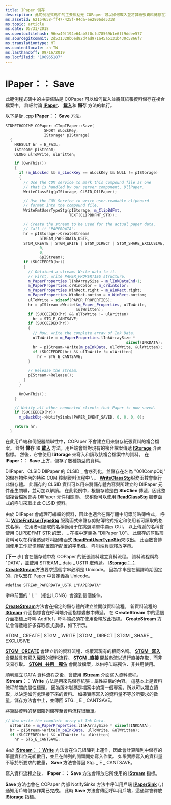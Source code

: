 ```yaml
---
title: IPaper 儲存
description: 此範例程式碼中的主要焦點是 COPaper 可以如何載入並將其紙張資料儲存在複合檔案中。 詳細討論 IPaper、載入和儲存方法的執行。
ms.assetid: 62154658-ff47-425f-94da-ee2806de5318
ms.topic: article
ms.date: 05/31/2018
ms.openlocfilehash: 96ea49f194e64ab3f0cfd78569b1e6ff9ddee577
ms.sourcegitcommit: 2d531328b6ed82d4ad971a45a5131b430c5866f7
ms.translationtype: MT
ms.contentlocale: zh-TW
ms.lasthandoff: 09/16/2019
ms.locfileid: "106965187"
---
```

# <a name="ipapersave"></a>IPaper：： Save

此範例程式碼中的主要焦點是 COPaper 可以如何載入並將其紙張資料儲存在複合檔案中。 詳細討論 [**IPaper**](ipaper-methods.md)、 [**載入**](ipaper--load.md)和 **儲存** 方法的執行。

以下是從 .cpp **IPaper：： Save** 方法。


```C++
STDMETHODIMP COPaper::CImpIPaper::Save(
                 SHORT nLockKey,
                 IStorage* pIStorage)
  {
    HRESULT hr = E_FAIL;
    IStream* pIStream;
    ULONG ulToWrite, ulWritten;

    if (OwnThis())
    {
      if (m_bLocked && m_cLockKey == nLockKey && NULL != pIStorage)
      {
        // Use the COM service to mark this compound file as one 
        // that is handled by our server component, DllPaper.
        WriteClassStg(pIStorage, CLSID_DllPaper);

        // Use the COM Service to write user-readable clipboard 
        // format into the compound file.
        WriteFmtUserTypeStg(pIStorage, m_ClipBdFmt, 
                            TEXT(CLIPBDFMT_STR));

        // Create the stream to be used for the actual paper data.
        // Call it "PAPERDATA".
        hr = pIStorage->CreateStream(
               STREAM_PAPERDATA_USTR,
        STGM_CREATE | STGM_WRITE | STGM_DIRECT | STGM_SHARE_EXCLUSIVE,
               0,
               0,
               &pIStream);
        if (SUCCEEDED(hr))
        {
          // Obtained a stream. Write data to it.
          // First, write PAPER_PROPERTIES structure.
          m_PaperProperties.lInkArraySize = m_lInkDataEnd+1;
          m_PaperProperties.crWinColor = m_crWinColor;
          m_PaperProperties.WinRect.right = m_WinRect.right;
          m_PaperProperties.WinRect.bottom = m_WinRect.bottom;
          ulToWrite = sizeof(PAPER_PROPERTIES);
          hr = pIStream->Write(&m_Paper_Properties, ulToWrite, 
                               &ulWritten);
          if (SUCCEEDED(hr) && ulToWrite != ulWritten)
            hr = STG_E_CANTSAVE;
          if (SUCCEEDED(hr))
          {
            // Now, write the complete array of Ink Data.
            ulToWrite = m_PaperProperties.lInkArraySize * 
                                                     sizeof(INKDATA);
            hr = pIStream->Write(m_paInkData, ulToWrite, &ulWritten);
            if (SUCCEEDED(hr) && ulToWrite != ulWritten)
              hr = STG_E_CANTSAVE;
          }

          // Release the stream.
          pIStream->Release();
        }
      }

      UnOwnThis();
    }

    // Notify all other connected clients that Paper is now saved.
    if (SUCCEEDED(hr))
      m_pBackObj->NotifySinks(PAPER_EVENT_SAVED, 0, 0, 0, 0);

    return hr;
  }
```



在此用戶端和伺服器關聯性中，COPaper 不會建立用來儲存紙張資料的複合檔案。 針對 **儲存** 和 [**載入**](ipaper--load.md) 方法，用戶端會針對現有的複合檔案傳遞 [**IStorage**](/windows/desktop/api/Objidl/nn-objidl-istorage) 介面指標。 然後，它會使用 **IStorage** 來寫入和讀取該複合檔案中的資料。 在 **IPaper：： Save** 上方，儲存了數種類型的資料。

DllPaper、CLSID DllPaper 的 CLSID \_ 會序列化，並儲存在名為 "001CompObj" 的儲存物件內的特殊 COM 控制資料流程中 \\ 。 [**WriteClassStg**](/windows/desktop/api/coml2api/nf-coml2api-writeclassstg)服務函數會執行此儲存體。 此儲存的 CLSID 資料可以用來將儲存體內容與所建立的 DllPaper 元件產生關聯，並可加以解讀。 在此範例中，根儲存體是由 **StoClien** 傳遞，因此整個複合檔案會與 DllPaper 元件相關聯。 您稍後可以使用 [**ReadClassStg**](/windows/desktop/api/coml2api/nf-coml2api-readclassstg) 服務函式的呼叫來取出此 CLSID 資料。

由於 DllPaper 會處理可編輯的資料，因此也適合在儲存體中記錄剪貼簿格式。 呼叫 [**WriteFmtUserTypeStg**](/windows/desktop/api/Ole2/nf-ole2-writefmtusertypestg) 服務函式來儲存剪貼簿格式指定和使用者可讀取的格式名稱。 使用者可讀取的名稱適用于在挑選清單中顯示 GUI。 以上傳遞的名稱會使用 CLIPBDFMT STR 的宏， \_ 在檔中定義為 "DllPaper 1.0"。 此儲存的剪貼簿資料可以在稍後透過呼叫服務函式 [**ReadFmtUserTypeStg**](/windows/desktop/api/Ole2/nf-ole2-readfmtusertypestg)來取出。 此函數會傳回使用工作記憶體配置器所配置的字串值。 呼叫端負責釋放字串。

**[下一** 步] 會在儲存體中為 COPaper 的紙張資料建立資料流程。 資料流程稱為 "DATA"，並使用 STREAM \_ data \_ USTR 宏傳遞。 [**IStorage：： CreateStream**](/windows/desktop/api/Objidl/nf-objidl-istorage-createstream)方法要求這個字串必須是 Unicode。 因為字串是在編譯時期固定的，所以宏在 Paper 中會定義為 Unicode。

``` syntax
#define STREAM_PAPERDATA_USTR L"PAPERDATA"
```

字串前面的 ' L ' （指出 LONG）會達到這個條件。

[**CreateStream**](/windows/desktop/api/Objidl/nf-objidl-istorage-createstream)方法會在指定的儲存體內建立並開啟資料流程。 新資料流程的 [**IStream**](/windows/desktop/api/Objidl/nn-objidl-istream) 介面指標會在呼叫端介面指標變數中傳遞。 在 **CreateStream** 中的這個介面指標上呼叫 AddRef，呼叫端必須在使用後釋放此指標。 **CreateStream** 方法會傳遞給許多存取模式旗標，如下所示。

STGM \_ CREATE \| STGM \_ WRITE \| STGM \_ DIRECT \| STGM \_ SHARE \_ EXCLUSIVE

[**STGM \_CREATE**](stgm-constants.md) 會建立新的資料流程，或覆寫現有的相同名稱。 [**STGM \_寫入**](stgm-constants.md) 會開啟具有寫入權限的資料流程。 [**STGM \_直接**](stgm-constants.md) 開啟串流以進行直接存取，而非交易存取。 [**STGM \_共用 \_ 獨佔**](stgm-constants.md) 會開啟檔案，以供呼叫端獨佔、非共用使用。

順利建立 DATA 資料流程之後，會使用 [**IStream**](/windows/desktop/api/Objidl/nn-objidl-istream) 介面寫入資料流程。 **IStream：： Write** 方法是用來先儲存紙張 \_ 屬性結構的內容。 這基本上是資料流程前端的屬性標頭。 因為版本號碼是檔案中的第一個專案，所以可以獨立讀取，以決定如何處理接下來的資料。 如果實際寫入的資料量不等於所要求的數量，儲存方法會中止，並傳回 STG. \_ E \_ CANTSAVE。

將筆跡資料的整個陣列儲存至資料流程很簡單。


```C++
// Now write the complete array of Ink Data.
  ulToWrite = m_PaperProperties.lInkArraySize * sizeof(INKDATA);
  hr = pIStream->Write(m_paInkData, ulToWrite, &ulWritten);
  if (SUCCEEDED(hr) && ulToWrite != ulWritten)
    hr = STG_E_CANTSAVE;
```



由於 [**IStream：： Write**](/windows/desktop/api/Objidl/nn-objidl-istream) 方法會在位元組陣列上運作，因此會計算陣列中儲存的筆墨資料位元組數目，並且在陣列的開頭開始寫入作業。 如果實際寫入的資料量不等於所要求的數量， **Save** 方法會傳回 Stg. \_ E \_ CANTSAVE。

寫入資料流程之後， **IPaper：： Save** 方法會釋放它所使用的 [**IStream**](/windows/desktop/api/Objidl/nn-objidl-istream) 指標。

**Save** 方法也會在 COPaper 內部 NotifySinks 方法中呼叫用戶端 [**IPaperSink**](ipapersink-methods.md) (，) 通知用戶端儲存作業已完成。 此時 **Save** 方法會傳回呼叫用戶端，這通常會釋放 [**IStorage**](/windows/desktop/api/Objidl/nn-objidl-istorage) 指標。

 

 




